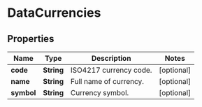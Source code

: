 

# DataCurrencies


## Properties

Name | Type | Description | Notes
------------ | ------------- | ------------- | -------------
**code** | **String** | ISO4217 currency code. |  [optional]
**name** | **String** | Full name of currency. |  [optional]
**symbol** | **String** | Currency symbol. |  [optional]



